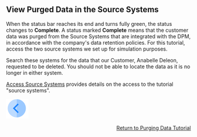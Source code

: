 ## View Purged Data in the Source Systems

When the status bar reaches its end and turns fully green, the status changes to **Complete**. A status marked **Complete** means that the customer data was purged from the Source Systems that are integrated with the DPM, in accordance with the company's data retention policies. For this tutorial, access the two source systems we set up for simulation purposes. 

Search these systems for the data that our Customer, Anabelle Deleon, requested to be deleted. You should not be able to locate the data as it is no longer in either system.

[Access Source Systems](../00_Setup/00_Access_Source_Systems.md) provides details on the access to the tutorial "source systems".

[![Previous](../images/Previous.png)]( 03_04_Purging_Ensure_Marked_Complete.md)[<p align="right"> Return to Purging Data Tutorial</p>](03_01_Purging_Data_Tutorial.md)
